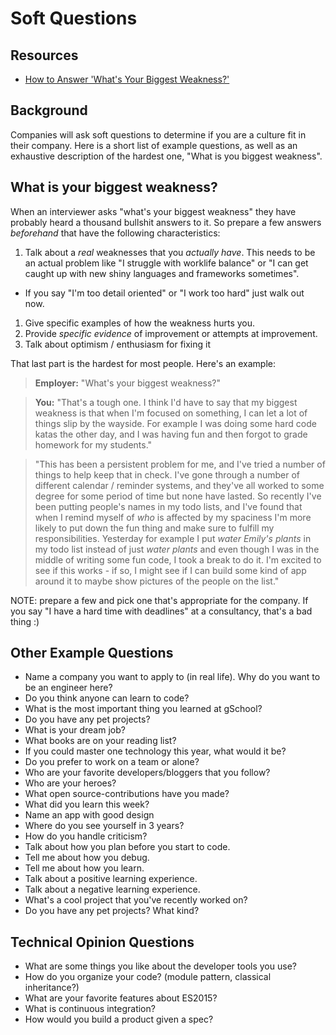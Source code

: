 # Soft Questions

## Resources

- [How to Answer 'What's Your Biggest Weakness?'](https://www.youtube.com/watch?v=qydbsSeNFsQ)

## Background

Companies will ask soft questions to determine if you are a culture fit in their company. Here is a short list of example questions, as well as an exhaustive description of the hardest one, "What is you biggest weakness".

## What is your biggest weakness?

When an interviewer asks "what's your biggest weakness" they have probably heard a thousand bullshit answers to it.  So prepare a few answers _beforehand_ that have the following characteristics:

1. Talk about a _real_ weaknesses that you _actually have_.  This needs to be an actual problem like "I struggle with worklife balance" or "I can get caught up with new shiny languages and frameworks sometimes".
  - If you say "I'm too detail oriented" or "I work too hard" just walk out now.
1. Give specific examples of how the weakness hurts you.
1. Provide _specific evidence_ of improvement or attempts at improvement.
1. Talk about optimism / enthusiasm for fixing it

That last part is the hardest for most people.  Here's an example:

> **Employer:** "What's your biggest weakness?"

> **You:** "That's a tough one.  I think I'd have to say that my biggest weakness is that when I'm focused on something, I can let a lot of things slip by the wayside.  For example I was doing some hard code katas the other day, and I was having fun and then forgot to grade homework for my students."

> "This has been a persistent problem for me, and I've tried a number of things to help keep that in check.  I've gone through a number of different calendar / reminder systems, and they've all worked to some degree for some period of time but none have lasted.  So recently I've been putting people's names in my todo lists, and I've found that when I remind myself of _who_ is affected by my spaciness I'm more likely to put down the fun thing and make sure to fulfill my responsibilities.  Yesterday for example I put _water Emily's plants_ in my todo list instead of just _water plants_ and even though I was in the middle of writing some fun code, I took a break to do it.  I'm excited to see if this works - if so, I might see if I can build some kind of app around it to maybe show pictures of the people on the list."

NOTE: prepare a few and pick one that's appropriate for the company.  If you say "I have a hard time with deadlines" at a consultancy, that's a bad thing :)

## Other Example Questions

- Name a company you want to apply to (in real life). Why do you want to be an engineer here?
- Do you think anyone can learn to code?
- What is the most important thing you learned at gSchool?
- Do you have any pet projects?
- What is your dream job?
- What books are on your reading list?
- If you could master one technology this year, what would it be?
- Do you prefer to work on a team or alone?
- Who are your favorite developers/bloggers that you follow?
- Who are your heroes?
- What open source-contributions have you made?
- What did you learn this week?
- Name an app with good design
- Where do you see yourself in 3 years?
- How do you handle criticism?
- Talk about how you plan before you start to code.
- Tell me about how you debug.
- Tell me about how you learn.
- Talk about a positive learning experience.
- Talk about a negative learning experience.
- What's a cool project that you've recently worked on?
- Do you have any pet projects? What kind?

## Technical Opinion Questions

- What are some things you like about the developer tools you use?
- How do you organize your code? (module pattern, classical inheritance?)
- What are your favorite features about ES2015?
- What is continuous integration?
- How would you build a product given a spec?
